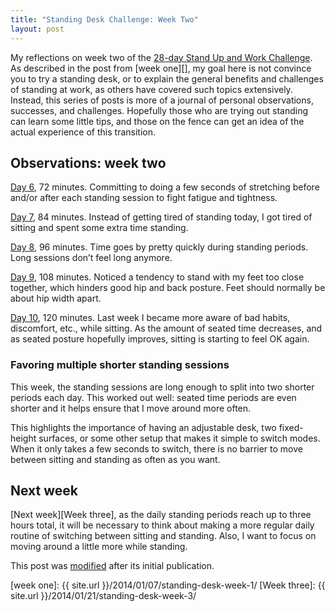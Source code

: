 ```yaml
---
title: "Standing Desk Challenge: Week Two"
layout: post
---
```


My reflections on week two of the [28-day Stand Up and Work Challenge][challenge]. As described in the post from [week one][], my goal here is not convince you to try a standing desk, or to explain the general benefits and challenges of standing at work, as others have covered such topics extensively. Instead, this series of posts is more of a journal of personal observations, successes, and challenges. Hopefully those who are trying out standing can learn some little tips, and those on the fence can get an idea of the actual experience of this transition.

## Observations: week two

[Day 6][], 72 minutes. Committing to doing a few seconds of stretching before and/or after each standing session to fight fatigue and tightness.

[Day 7][], 84 minutes. Instead of getting tired of standing today, I got tired of sitting and spent some extra time standing.

[Day 8][], 96 minutes. Time goes by pretty quickly during standing periods. Long sessions don’t feel long anymore.

[Day 9][], 108 minutes. Noticed a tendency to stand with my feet too close together, which hinders good hip and back posture. Feet should normally be about hip width apart.

[Day 10][], 120 minutes. Last week I became more aware of bad habits, discomfort, etc., while sitting. As the amount of seated time decreases, and as seated posture hopefully improves, sitting is starting to feel OK again.

### Favoring multiple shorter standing sessions

This week, the standing sessions are long enough to split into two shorter periods each day. This worked out well: seated time periods are even shorter and it helps ensure that I move around more often.

This highlights the importance of having an adjustable desk, two fixed-height surfaces, or some other setup that makes it simple to switch modes. When it only takes a few seconds to switch, there is no barrier to move between sitting and standing as often as you want.

## Next week

[Next week][Week three], as the daily standing periods reach up to three hours total, it will be necessary to think about making a more regular daily routine of switching between sitting and standing. Also, I want to focus on moving around a little more while standing.

<p class="post-modified">
This post was <a href="https://github.com/mmertsock/mmertsock.github.io/commits/master/{{ page.path }}">modified</a> after its initial publication.
</p>

[Day 6]: http://deskhacks.com/challenge-day-6/
[Day 7]: http://deskhacks.com/challenge-day-7/
[Day 8]: http://deskhacks.com/challenge-day-8/
[Day 9]: http://deskhacks.com/challenge-day-9/
[Day 10]: http://deskhacks.com/challenge-day-10/
[challenge]: http://deskhacks.com/how-to-finally-make-the-switch-to-a-standing-desk/
[week one]: {{ site.url }}/2014/01/07/standing-desk-week-1/
[Week three]: {{ site.url }}/2014/01/21/standing-desk-week-3/
